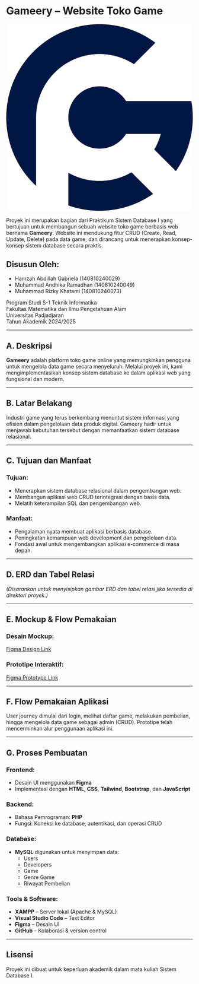 # Gameery – Website Toko Game

![Logo Gameery](assets/icons/logo2.png)

Proyek ini merupakan bagian dari Praktikum Sistem Database I yang bertujuan untuk membangun sebuah website toko game berbasis web bernama **Gameery**. Website ini mendukung fitur CRUD (Create, Read, Update, Delete) pada data game, dan dirancang untuk menerapkan konsep-konsep sistem database secara praktis.

## Disusun Oleh:
- Hamzah Abdillah Gabriela (140810240029)  
- Muhammad Andhika Ramadhan (140810240049)  
- Muhammad Rizky Khatami (140810240073)  

Program Studi S-1 Teknik Informatika  
Fakultas Matematika dan Ilmu Pengetahuan Alam  
Universitas Padjadjaran  
Tahun Akademik 2024/2025  

---

## A. Deskripsi
**Gameery** adalah platform toko game online yang memungkinkan pengguna untuk mengelola data game secara menyeluruh. Melalui proyek ini, kami mengimplementasikan konsep sistem database ke dalam aplikasi web yang fungsional dan modern.

---

## B. Latar Belakang
Industri game yang terus berkembang menuntut sistem informasi yang efisien dalam pengelolaan data produk digital. Gameery hadir untuk menjawab kebutuhan tersebut dengan memanfaatkan sistem database relasional.

---

## C. Tujuan dan Manfaat

### Tujuan:
- Menerapkan sistem database relasional dalam pengembangan web.
- Membangun aplikasi web CRUD terintegrasi dengan basis data.
- Melatih keterampilan SQL dan pengembangan web.

### Manfaat:
- Pengalaman nyata membuat aplikasi berbasis database.
- Peningkatan kemampuan web development dan pengelolaan data.
- Fondasi awal untuk mengembangkan aplikasi e-commerce di masa depan.

---

## D. ERD dan Tabel Relasi
*(Disarankan untuk menyisipkan gambar ERD dan tabel relasi jika tersedia di direktori proyek.)*

---

## E. Mockup & Flow Pemakaian

### Desain Mockup:
[Figma Design Link](https://www.figma.com/design/QU0YTQxLlpdNQTnxB1gdyu/Project-Sisdat?node-id=0-1&t=aSWEfX7MglP9LI0E-1)

### Prototipe Interaktif:
[Figma Prototype Link](https://www.figma.com/proto/QU0YTQxLlpdNQTnxB1gdyu/Project-Sisdat?page-id=0%3A1&node-id=45-49)

---

## F. Flow Pemakaian Aplikasi
User journey dimulai dari login, melihat daftar game, melakukan pembelian, hingga mengelola data game sebagai admin (CRUD). Prototipe telah mencerminkan alur penggunaan aplikasi ini.

---

## G. Proses Pembuatan

### Frontend:
- Desain UI menggunakan **Figma**
- Implementasi dengan **HTML**, **CSS**, **Tailwind**, **Bootstrap**, dan **JavaScript**

### Backend:
- Bahasa Pemrograman: **PHP**
- Fungsi: Koneksi ke database, autentikasi, dan operasi CRUD

### Database:
- **MySQL** digunakan untuk menyimpan data:
  - Users
  - Developers
  - Game
  - Genre Game
  - Riwayat Pembelian

### Tools & Software:
- **XAMPP** – Server lokal (Apache & MySQL)
- **Visual Studio Code** – Text Editor
- **Figma** – Desain UI
- **GitHub** – Kolaborasi & version control

---

## Lisensi
Proyek ini dibuat untuk keperluan akademik dalam mata kuliah Sistem Database I.

